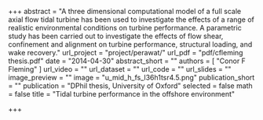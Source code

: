 +++
abstract = "A three dimensional computational model of a full scale axial flow tidal turbine has been used to investigate the effects of a range of realistic environmental conditions on turbine performance. A parametric study has been carried out to investigate the effects of flow shear, confinement and alignment on turbine performance, structural loading, and wake recovery."
url_project = "project/perawat/"
url_pdf = "pdf/cfleming thesis.pdf"
date = "2014-04-30"
abstract_short = ""
authors = [
  "Conor F Fleming"
]
url_video = ""
url_dataset = ""
url_code = ""
url_slides = ""
image_preview = ""
image = "u_mid_h_fs_l36h1tsr4.5.png"
publication_short = ""
publication = "DPhil thesis, University of Oxford"
selected = false
math = false
title = "Tidal turbine performance in the offshore environment"

+++


